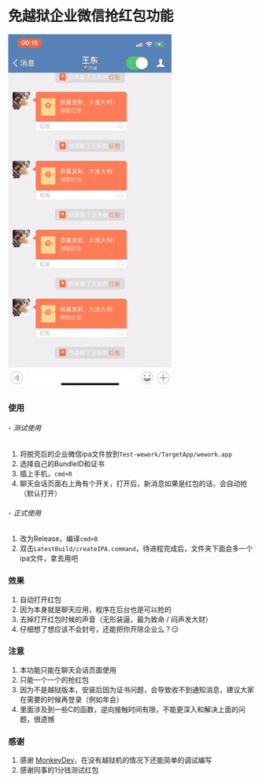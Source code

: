 # 免越狱企业微信抢红包功能

![wwk](./wework.gif)

### 使用

###### - 测试使用
  1. 将脱壳后的企业微信ipa文件放到`Test-wework/TargetApp/wework.app`
  2. 选择自己的BundleID和证书
  3. 插上手机，`cmd+R`
  4. 聊天会话页面右上角有个开关，打开后，新消息如果是红包的话，会自动抢（默认打开）

###### - 正式使用
  1. 改为Release，编译`cmd+B`
  2. 双击`LatestBuild/createIPA.command`，待进程完成后，文件夹下面会多一个ipa文件，拿去用吧

### 效果
1. 自动打开红包
2. 因为本身就是聊天应用，程序在后台也是可以抢的
3. 去掉打开红包时候的声音（无形装逼，最为致命 / 闷声发大财）
4. 仔细想了想应该不会封号，还能把你开除企业么？😏

### 注意
1. 本功能只能在聊天会话页面使用
2. 只能一个一个的抢红包
3. 因为不是越狱版本，安装后因为证书问题，会导致收不到通知消息，建议大家在需要的时候再登录（例如年会）
4. 里面涉及到一些C的函数，逆向接触时间有限，不能更深入和解决上面的问题，很遗憾

### 感谢
1. 感谢 [MonkeyDev](https://github.com/AloneMonkey/MonkeyDev)，在没有越狱机的情况下还能简单的调试编写
2. 感谢同事的1分钱测试红包
